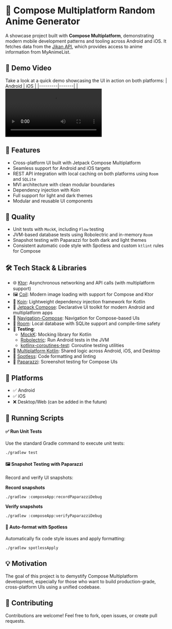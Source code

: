 # 🎲 Compose Multiplatform Random Anime Generator

A showcase project built with **Compose Multiplatform**, demonstrating modern mobile development patterns and tooling across Android and iOS. It fetches data from the [Jikan API](https://jikan.moe), which provides access to anime information from MyAnimeList.

## 🎥 Demo Video
Take a look at a quick demo showcasing the UI in action on both platforms:
| Android | iOS |
|---------|-------|
| <video src="https://github.com/user-attachments/assets/22b4d2e0-8193-4f8b-9c4c-b5a0f1e38e5c" /> | <video src="https://github.com/user-attachments/assets/08b021c9-86de-4674-81cc-f3ed7843f717" /> |

## 🚀 Features
- Cross-platform UI built with Jetpack Compose Multiplatform
- Seamless support for Android and iOS targets
- REST API integration with local caching on both platforms using `Room` and `SQLite`
- MVI architecture with clean modular boundaries
- Dependency injection with Koin
- Full support for light and dark themes
- Modular and reusable UI components

## 🌱 Quality
- Unit tests with `MockK`, including `Flow` testing
- JVM-based database tests using Robolectric and in-memory `Room`
- Snapshot testing with Paparazzi for both dark and light themes
- Consistent automatic code style with Spotless and custom `ktlint` rules for Compose

## 🛠️ Tech Stack & Libraries
- 🌐 [Ktor](https://github.com/ktorio/ktor): Asynchronous networking and API calls (with multiplatform support)
- 🖼️ [Coil](https://github.com/coil-kt/coil): Modern image loading with support for Compose and Ktor
- 🧬 [Koin](https://insert-koin.io/): Lightweight dependency injection framework for Kotlin
- 🧩 [Jetpack Compose](https://developer.android.com/jetpack/compose): Declarative UI toolkit for modern Android and multiplatform apps
- 🧭 [Navigation-Compose](https://developer.android.com/jetpack/compose/navigation): Navigation for Compose-based UIs
- 💾 [Room](https://developer.android.com/training/data-storage/room): Local database with SQLite support and compile-time safety
- 🧪 **Testing**:
  - [MockK](https://mockk.io/): Mocking library for Kotlin
  - [Robolectric](http://robolectric.org/): Run Android tests in the JVM
  - [kotlinx-coroutines-test](https://github.com/Kotlin/kotlinx.coroutines): Coroutine testing utilities
- 🧱 [Multiplatform Kotlin](https://kotlinlang.org/docs/multiplatform.html): Shared logic across Android, iOS, and Desktop
- 🧼 [Spotless](https://github.com/diffplug/spotless): Code formatting and linting
- 📸 [Paparazzi](https://github.com/cashapp/paparazzi): Screenshot testing for Compose UIs

## 📱 Platforms
- ✅ Android
- ✅ iOS
- ❌ Desktop/Web (can be added in the future)

## 🧪 Running Scripts

#### ✅ Run Unit Tests

Use the standard Gradle command to execute unit tests:

    ./gradlew test

#### 🖼️ Snapshot Testing with Paparazzi

Record and verify UI snapshots:

**Record snapshots**
    
    ./gradlew :composeApp:recordPaparazziDebug

**Verify snapshots**
    
    ./gradlew :composeApp:verifyPaparazziDebug

#### 🧼 Auto-format with Spotless

Automatically fix code style issues and apply formatting:

    ./gradlew spotlessApply


## 💡 Motivation
The goal of this project is to demystify Compose Multiplatform development, especially for those who want to build production-grade, cross-platform UIs using a unified codebase.

## 🙌 Contributing
Contributions are welcome! Feel free to fork, open issues, or create pull requests.
